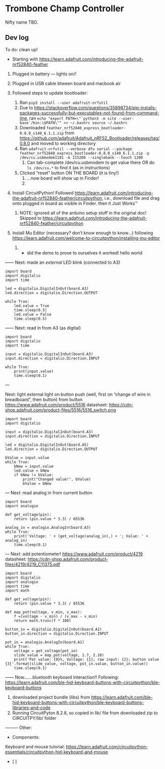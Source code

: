 # Trombone Champ Controller 
Nifty name TBD. 

## Dev log
To do: clean up!

- Starting with https://learn.adafruit.com/introducing-the-adafruit-nrf52840-feather 

1. Plugged in battery — lights on/!
2. Plugged in USB cable btween board and macbook air
3. Followed steps to update bootloader:
    1. Ran `pip3 install --user adafruit-nrfutil`
    2. Due to https://stackoverflow.com/questions/35898734/pip-installs-packages-successfully-but-executables-not-found-from-command-line, ran ```echo "export PATH=\"`python3 -m site --user-base`/bin:\$PATH\"" >> ~/.bashrc
source ~/.bashrc```
    1. Downloaded `feather_nrf52840_express_bootloader-0.8.0_s140_6.1.1.zip` from  https://github.com/adafruit/Adafruit_nRF52_Bootloader/releases/tag/0.8.0 and moved to working directory
    2. Ran ```adafruit-nrfutil --verbose dfu serial --package feather_nrf52840_express_bootloader-0.8.0_s140_6.1.1.zip -p /dev/cu.usbmodem1101 -b 115200 --singlebank --touch 1200``` 
        1. Can tab-complete /dev/cu.usbmodem to get value there OR do `ls /dev/cu.*` to find it (as in instructions)
    3. Clicked “reset” button ON THE BOARD (it is tiny!)
        1. …now board will show up in Finder!
        2. 

4. Install CircuitPython! Followed https://learn.adafruit.com/introducing-the-adafruit-nrf52840-feather/circuitpython, i.e., download file and drag onto plugged in board as visible in Finder. then it Just Works™ 
    1. NOTE: ignored all of the arduino setup stuff in the original doc! Skipped to https://learn.adafruit.com/introducing-the-adafruit-nrf52840-feather/circuitpython 
5. Install Mu Editor (necessary? don’t know enough to know…) following https://learn.adafruit.com/welcome-to-circuitpython/installing-mu-editor 
    1. - did the demo to prove to ourselves it worked! hello world

——
Next: made an *external* LED blink (connected to A3)
```
import board
import digitalio
import time

led = digitalio.DigitalInOut(board.A3)
led.direction = digitalio.Direction.OUTPUT

while True:
    led.value = True
    time.sleep(0.5)
    led.value = False
    time.sleep(0.5)
```
——
Next: read in from A3 (as digital) 
```
import board
import digitalio
import time

input = digitalio.DigitalInOut(board.A3)
input.direction = digitalio.Direction.INPUT

while True:
    print(input.value)
    time.sleep(0.1)
```
—

Next: light external light on button push (well, first on “change of wire in breadboard”, then button)
from button
https://www.adafruit.com/product/5516 
datasheet: https://cdn-shop.adafruit.com/product-files/5516/5516_switch.png 
```
import board
import digitalio

input = digitalio.DigitalInOut(board.A3)
input.direction = digitalio.Direction.INPUT

led = digitalio.DigitalInOut(board.A5)
led.direction = digitalio.Direction.OUTPUT

bValue = input.value
while True:
    bNew = input.value
    led.value = bNew
    if bNew != bValue:
        print("Changed value!", bValue)
        bValue = bNew
```
—
Next: read analog in from current button 
```
import board
import analogio

def get_voltage(pin):
    return (pin.value * 3.3) / 65536

analog_in = analogio.AnalogIn(board.A3)
while True:
    print('Voltage: ' + (get_voltage(analog_in),) + '; Value: ' + analog_in)
    time.sleep(0.1)
```

—
Next: add potentiometer! 
https://www.adafruit.com/product/4219
datasheet: https://cdn-shop.adafruit.com/product-files/4219/4219_C11375.pdf 
```
import board
import digitalio
import analogio
import time
import math

def get_voltage(pin):
    return (pin.value * 3.3) / 65536
    
def map_pot(voltage, v_min, v_max):
    f =(voltage - v_min) / (v_max - v_min)
    return math.trunc(f * 100)
    
button_in = digitalio.DigitalInOut(board.A2)
button_in.direction = digitalio.Direction.INPUT

pot_in = analogio.AnalogIn(board.A1)
while True:
    voltage = get_voltage(pot_in)
    slide_value = map_pot(voltage, 1.7, 2.18)
    print('Pot value: {0}%, Voltage: {1}; raw input: {2}; button value {3}'.format(slide_value, voltage, pot_in.value, button_in.value))
    time.sleep(0.1)

```
——
Now…….bluetooth keyboard interaction!!
Following: https://learn.adafruit.com/ble-hid-keyboard-buttons-with-circuitpython/ble-keyboard-buttons 

1. downloaded project bundle (libs) from https://learn.adafruit.com/ble-hid-keyboard-buttons-with-circuitpython/ble-keyboard-buttons-libraries-and-code 
2. Running CircuitPyton 8.2.8, so copied in lib/ file from downloaded zip to CIRCUITPY/lib/ folder

———
Other:
- Components: 



Keyboard and mouse tutorial: https://learn.adafruit.com/circuitpython-essentials/circuitpython-hid-keyboard-and-mouse 
- [ ] 
